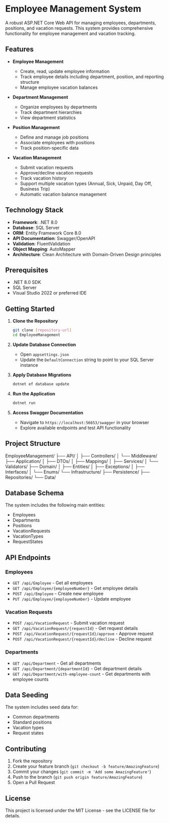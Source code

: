 # Employee Management System

A robust ASP.NET Core Web API for managing employees, departments, positions, and vacation requests. This system provides comprehensive functionality for employee management and vacation tracking.

## Features

- **Employee Management**

  - Create, read, update employee information
  - Track employee details including department, position, and reporting structure
  - Manage employee vacation balances

- **Department Management**

  - Organize employees by departments
  - Track department hierarchies
  - View department statistics

- **Position Management**

  - Define and manage job positions
  - Associate employees with positions
  - Track position-specific data

- **Vacation Management**
  - Submit vacation requests
  - Approve/decline vacation requests
  - Track vacation history
  - Support multiple vacation types (Annual, Sick, Unpaid, Day Off, Business Trip)
  - Automatic vacation balance management

## Technology Stack

- **Framework**: .NET 8.0
- **Database**: SQL Server
- **ORM**: Entity Framework Core 8.0
- **API Documentation**: Swagger/OpenAPI
- **Validation**: FluentValidation
- **Object Mapping**: AutoMapper
- **Architecture**: Clean Architecture with Domain-Driven Design principles

## Prerequisites

- .NET 8.0 SDK
- SQL Server
- Visual Studio 2022 or preferred IDE

## Getting Started

1. **Clone the Repository**

   ```bash
   git clone [repository-url]
   cd EmployeeManagement
   ```

2. **Update Database Connection**

   - Open `appsettings.json`
   - Update the `DefaultConnection` string to point to your SQL Server instance

3. **Apply Database Migrations**

   ```bash
   dotnet ef database update
   ```

4. **Run the Application**

   ```bash
   dotnet run
   ```

5. **Access Swagger Documentation**
   - Navigate to `https://localhost:56653/swagger` in your browser
   - Explore available endpoints and test API functionality

## Project Structure

EmployeeManagement/
├── API/
│ ├── Controllers/
│ └── Middleware/
├── Application/
│ ├── DTOs/
│ ├── Mappings/
│ ├── Services/
│ └── Validators/
├── Domain/
│ ├── Entities/
│ ├── Exceptions/
│ ├── Interfaces/
│ └── Enums/
└── Infrastructure/
├── Persistence/
├── Repositories/
└── Data/

## Database Schema

The system includes the following main entities:

- Employees
- Departments
- Positions
- VacationRequests
- VacationTypes
- RequestStates

## API Endpoints

### Employees

- `GET /api/Employee` - Get all employees
- `GET /api/Employee/{employeeNumber}` - Get employee details
- `POST /api/Employee` - Create new employee
- `PUT /api/Employee/{employeeNumber}` - Update employee

### Vacation Requests

- `POST /api/VacationRequest` - Submit vacation request
- `GET /api/VacationRequest/{requestId}` - Get request details
- `POST /api/VacationRequest/{requestId}/approve` - Approve request
- `POST /api/VacationRequest/{requestId}/decline` - Decline request

### Departments

- `GET /api/Department` - Get all departments
- `GET /api/Department/{departmentId}` - Get department details
- `GET /api/Department/with-employee-count` - Get departments with employee counts

## Data Seeding

The system includes seed data for:

- Common departments
- Standard positions
- Vacation types
- Request states

## Contributing

1. Fork the repository
2. Create your feature branch (`git checkout -b feature/AmazingFeature`)
3. Commit your changes (`git commit -m 'Add some AmazingFeature'`)
4. Push to the branch (`git push origin feature/AmazingFeature`)
5. Open a Pull Request

## License

This project is licensed under the MIT License - see the LICENSE file for details.
